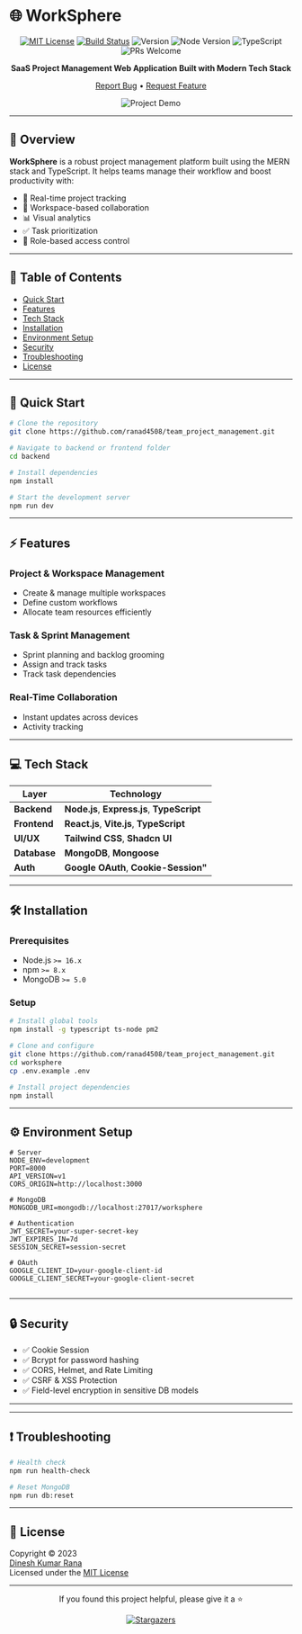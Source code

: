# 🌐 WorkSphere

<div align="center">

[![MIT License](https://img.shields.io/badge/License-MIT-green.svg)](https://choosealicense.com/licenses/mit/)
[![Build Status](https://img.shields.io/github/actions/workflow/status/ranad4508/team_project_management/build.yml?branch=main)](https://github.com/ranad4508/team_project_management/actions)
![Version](https://img.shields.io/badge/version-1.0.0-blue)
![Node Version](https://img.shields.io/badge/node-%3E%3D16.0.0-brightgreen)
![TypeScript](https://img.shields.io/badge/TypeScript-5.0-blue)
![PRs Welcome](https://img.shields.io/badge/PRs-welcome-brightgreen.svg)

<p align="center">
  <strong>SaaS Project Management Web Application Built with Modern Tech Stack</strong>
</p>

<!-- Optional links — uncomment or update when available -->
<!-- [Demo](https://your-demo-link.com) • [Documentation](https://your-docs-link.com) -->

[Report Bug](https://github.com/ranad4508/team_project_management/issues) • [Request Feature](https://github.com/ranad4508/team_project_management/issues)

<!-- Replace this with your actual demo GIF or image path -->

![Project Demo](./docs/assets/demo.gif)

</div>

---

## 📌 Overview

**WorkSphere** is a robust project management platform built using the MERN stack and TypeScript. It helps teams manage their workflow and boost productivity with:

- 🔄 Real-time project tracking
- 👥 Workspace-based collaboration
- 📊 Visual analytics
- ✅ Task prioritization
- 🔐 Role-based access control

---

## 📑 Table of Contents

- [Quick Start](#-quick-start)
- [Features](#-features)
- [Tech Stack](#-tech-stack)
- [Installation](#-installation)
- [Environment Setup](#-environment-setup)
- [Security](#-security)
- [Troubleshooting](#-troubleshooting)
- [License](#-license)

---

## 🚀 Quick Start

```bash
# Clone the repository
git clone https://github.com/ranad4508/team_project_management.git

# Navigate to backend or frontend folder
cd backend

# Install dependencies
npm install

# Start the development server
npm run dev
```

---

## ⚡ Features

### Project & Workspace Management

- Create & manage multiple workspaces
- Define custom workflows
- Allocate team resources efficiently

### Task & Sprint Management

- Sprint planning and backlog grooming
- Assign and track tasks
- Track task dependencies

### Real-Time Collaboration

- Instant updates across devices
- Activity tracking

---

## 💻 Tech Stack

| Layer        | Technology                                  |
| ------------ | ------------------------------------------- |
| **Backend**  | **Node.js**, **Express.js**, **TypeScript** |
| **Frontend** | **React.js**, **Vite.js**, **TypeScript**   |
| **UI/UX**    | **Tailwind CSS**, **Shadcn UI**             |
| **Database** | **MongoDB**, **Mongoose**                   |
| **Auth**     | **Google OAuth**, **Cookie-Session"**       |

---

## 🛠 Installation

### Prerequisites

- Node.js `>= 16.x`
- npm `>= 8.x`
- MongoDB `>= 5.0`

### Setup

```bash
# Install global tools
npm install -g typescript ts-node pm2

# Clone and configure
git clone https://github.com/ranad4508/team_project_management.git
cd worksphere
cp .env.example .env

# Install project dependencies
npm install

```

---

## ⚙️ Environment Setup

```env
# Server
NODE_ENV=development
PORT=8000
API_VERSION=v1
CORS_ORIGIN=http://localhost:3000

# MongoDB
MONGODB_URI=mongodb://localhost:27017/worksphere

# Authentication
JWT_SECRET=your-super-secret-key
JWT_EXPIRES_IN=7d
SESSION_SECRET=session-secret

# OAuth
GOOGLE_CLIENT_ID=your-google-client-id
GOOGLE_CLIENT_SECRET=your-google-client-secret


```

---

## 🔒 Security

- ✅ Cookie Session
- ✅ Bcrypt for password hashing
- ✅ CORS, Helmet, and Rate Limiting
- ✅ CSRF & XSS Protection
- ✅ Field-level encryption in sensitive DB models

---

---

## ❗ Troubleshooting

```bash
# Health check
npm run health-check

# Reset MongoDB
npm run db:reset
```

---

## 📜 License

Copyright © 2023  
[Dinesh Kumar Rana](https://github.com/ranad4508)  
Licensed under the [MIT License](LICENSE)

---

<div align="center">
  <p>If you found this project helpful, please give it a ⭐</p>
  <a href="https://github.com/ranad4508/team_project_management">
    <img src="https://reporoster.com/stars/ranad4508/team_project_management" alt="Stargazers"/>
  </a>
</div>
